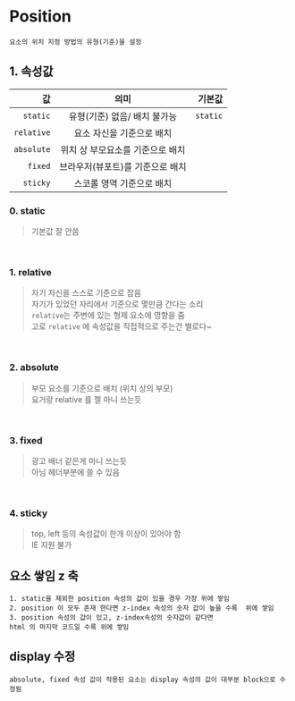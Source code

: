 # Position
    요소의 위치 지정 방법의 유형(기준)을 설정

## 1. 속성값
값 | 의미 | 기본값 
--: | :---: | --: 
`static` | 유형(기준) 없음/ 배치 불가능 | `static` 
`relative` | 요소 자신을 기준으로 배치 |
`absolute` | 위치 상 부모요소를 기준으로 배치
`fixed` | 브라우저(뷰포트)를 기준으로 배치
`sticky` | 스코롤 영역 기준으로 배치

### 0. static
> 기본값 잘 안씀

<br>

### 1. relative
> 자기 자신을 스스로 기준으로 잡음 <br>
> 자기가 있었던 자리에서 기준으로 몇만큼 간다는 소리 <br>
> `relative`는 주변에 있는 형제 요소에 영향을 줌 <br>
> 고로 `relative` 에 속성값을 직접적으로 주는건 별로다~

<br>

### 2. absolute
> 부모 요소를 기준으로 배치 (위치 상의 부모) <br>
> 요거랑 relative 를 젤 마니 쓰는듯

<br>

### 3. fixed
> 광고 배너 같은게 마니 쓰는듯 <br>
> 아님 헤더부분에 쓸 수 있음

<br>

### 4. sticky
> top, left 등의 속성값이 한개 이상이 있어야 함 <br>
> IE 지원 불가 <br>



## 요소 쌓임 z 축
    1. static을 제외한 position 속성의 값이 있을 경우 가장 위에 쌓임
    2. position 이 모두 존재 한다면 z-index 속성의 숫자 값이 높을 수록  위에 쌓임
    3. position 속성의 값이 있고, z-index속성의 숫자값이 같다면
    html 의 마지막 코드일 수록 위에 쌓임


## display 수정
    absolute, fixed 속성 값이 적용된 요소는 display 속성의 값이 대부분 block으로 수정됨

